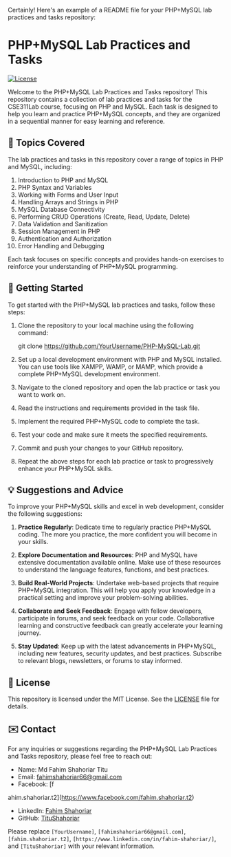 Certainly! Here's an example of a README file for your PHP+MySQL lab practices and tasks repository:


# PHP+MySQL Lab Practices and Tasks

[![License](https://img.shields.io/badge/license-MIT-blue.svg)](https://opensource.org/licenses/MIT)

Welcome to the PHP+MySQL Lab Practices and Tasks repository! This repository contains a collection of lab practices and tasks for the CSE311Lab course, focusing on PHP and MySQL. Each task is designed to help you learn and practice PHP+MySQL concepts, and they are organized in a sequential manner for easy learning and reference.

## :book: Topics Covered

The lab practices and tasks in this repository cover a range of topics in PHP and MySQL, including:

1. Introduction to PHP and MySQL
2. PHP Syntax and Variables
3. Working with Forms and User Input
4. Handling Arrays and Strings in PHP
5. MySQL Database Connectivity
6. Performing CRUD Operations (Create, Read, Update, Delete)
7. Data Validation and Sanitization
8. Session Management in PHP
9. Authentication and Authorization
10. Error Handling and Debugging

Each task focuses on specific concepts and provides hands-on exercises to reinforce your understanding of PHP+MySQL programming.

## :rocket: Getting Started

To get started with the PHP+MySQL lab practices and tasks, follow these steps:

1. Clone the repository to your local machine using the following command:
   
   git clone https://github.com/YourUsername/PHP-MySQL-Lab.git
   

2. Set up a local development environment with PHP and MySQL installed. You can use tools like XAMPP, WAMP, or MAMP, which provide a complete PHP+MySQL development environment.

3. Navigate to the cloned repository and open the lab practice or task you want to work on.

4. Read the instructions and requirements provided in the task file.

5. Implement the required PHP+MySQL code to complete the task.

6. Test your code and make sure it meets the specified requirements.

7. Commit and push your changes to your GitHub repository.

8. Repeat the above steps for each lab practice or task to progressively enhance your PHP+MySQL skills.

## :bulb: Suggestions and Advice

To improve your PHP+MySQL skills and excel in web development, consider the following suggestions:

1. **Practice Regularly**: Dedicate time to regularly practice PHP+MySQL coding. The more you practice, the more confident you will become in your skills.

2. **Explore Documentation and Resources**: PHP and MySQL have extensive documentation available online. Make use of these resources to understand the language features, functions, and best practices.

3. **Build Real-World Projects**: Undertake web-based projects that require PHP+MySQL integration. This will help you apply your knowledge in a practical setting and improve your problem-solving abilities.

4. **Collaborate and Seek Feedback**: Engage with fellow developers, participate in forums, and seek feedback on your code. Collaborative learning and constructive feedback can greatly accelerate your learning journey.

5. **Stay Updated**: Keep up with the latest advancements in PHP+MySQL, including new features, security updates, and best practices. Subscribe to relevant blogs, newsletters, or forums to stay informed.

## :page_facing_up: License

This repository is licensed under the MIT License. See the [LICENSE](LICENSE) file for details.

## :envelope: Contact

For any inquiries or suggestions regarding the PHP+MySQL Lab Practices and Tasks repository, please feel free to reach out:

- Name: Md Fahim Shahoriar Titu
- Email: [fahimshahoriar66@gmail.com](mailto:fahimshahoriar66@gmail.com)
- Facebook: [f

ahim.shahoriar.t2](https://www.facebook.com/fahim.shahoriar.t2)
- LinkedIn: [Fahim Shahoriar](https://www.linkedin.com/in/fahim-shahoriar/)
- GitHub: [TituShahoriar](https://github.com/TituShahoriar)


Please replace `[YourUsername]`, `[fahimshahoriar66@gmail.com]`, `[fahim.shahoriar.t2]`, `[https://www.linkedin.com/in/fahim-shahoriar/]`, and `[TituShahoriar]` with your relevant information.
